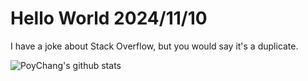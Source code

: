 # Hello World 2024/11/10

I have a joke about Stack Overflow, but you would say it's a duplicate.

![PoyChang's github stats](https://github-readme-stats.vercel.app/api?username=poychang&show_icons=true&theme=dracula)
